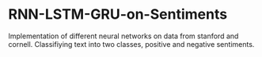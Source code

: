 # RNN-LSTM-GRU-on-Sentiments
Implementation of different neural networks on data from stanford and cornell. Classifiying text into two classes, positive and negative sentiments. 
